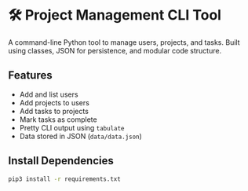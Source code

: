 # 🛠 Project Management CLI Tool

A command-line Python tool to manage users, projects, and tasks. Built using classes, JSON for persistence, and modular code structure.

##  Features
- Add and list users
- Add projects to users
- Add tasks to projects
- Mark tasks as complete
- Pretty CLI output using `tabulate`
- Data stored in JSON (`data/data.json`)

##  Install Dependencies

```bash
pip3 install -r requirements.txt
